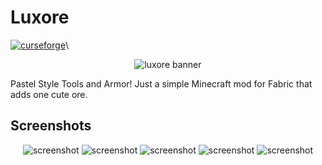 # Luxore

[![curseforge](https://cf.way2muchnoise.eu/421775.svg?badge_style=for_the_badge)](https://www.curseforge.com/minecraft/mc-mods/luxore)\

<p align="center">
  <img alt="luxore banner" src="https://static.planetminecraft.com/files/image/minecraft/mod/2020/184/13647047-title_l.webp">
</p>

Pastel Style Tools and Armor! Just a simple Minecraft mod for Fabric that adds one cute ore.

## Screenshots

<p align="center">
  <img alt="screenshot" src="https://static.planetminecraft.com/files/image/minecraft/mod/2020/184/13647047-title_l.webp">
  <img alt="screenshot" src="https://static.planetminecraft.com/files/image/minecraft/mod/2020/184/13647053_l.webp">
  <img alt="screenshot" src="https://static.planetminecraft.com/files/image/minecraft/mod/2020/184/13647054_l.webp">
  <img alt="screenshot" src="https://static.planetminecraft.com/files/image/minecraft/mod/2020/184/13647055_l.webp">
  <img alt="screenshot" src="https://static.planetminecraft.com/files/image/minecraft/mod/2020/184/13647058_l.webp">
</p>